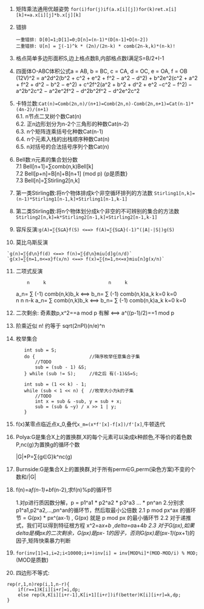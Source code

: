  1. 矩阵乘法通用优越姿势
 	`for(i)for(j)if(a.x[i][j])for(k)ret.x[i][k]+=a.x[i][j]*b.x[j][k]`
 2. 错排

		一重错排: D[0]=1;D[1]=0;D[n]=(n-1)*(D[n-1]+D[n-2])
		二重错排: U[n] = ∑(-1)^k * (2n)/(2n-k) * comb(2n-k,k)*(n-k)!
 3. 格点简单多边形面积S,边上格点数B,内部格点数I满足S=B/2+I-1
 4. 四面体O-ABC体积公式a = AB, b = BC, c = CA, d = OC, e = OA, f = OB<br>
	(12V)^2 = a^2d^2(b^2 + c^2 + e^2 + f^2 − a^2 − d^2) + b^2e^2(c^2 + a^2 + f^2 + d^2 − b^2 − e^2) + c^2f^2(a^2 + b^2 + d^2 + e^2 −c^2 − f^2) − a^2b^2c^2 − a^2e^2f^2 − d^2b^2f^2 − d^2e^2c^2
 5. 卡特兰数:`Cat(n)=Comb(2n,n)/(n+1)=Comb(2n,n)-Comb(2n,n+1)=Cat(n-1)*(4n-2)/(n+1)`
<br>6.1. n节点二叉树个数Cat(n)
<br>6.2. 正n边形划分为n-2个三角形的种数Cat(n-2)
<br>6.3. n个矩阵连乘括号化种数Cat(n-1)
<br>6.4. n个元素入栈的出栈顺序种数Cat(n)
<br>6.5. n对括号的合法括号序列个数Cat(n)
 6. Bell数:n元素的集合划分数
<br>7.1 Bell[n+1]=∑comb(n,k)Bell[k]
<br>7.2 Bell[p+n]=B[n]+B[n+1] (mod p) {p是质数}
<br>7.3 Bell[n]=∑Stirling2[n,k]
 7. 第一类Stirling数:将n个物体排成k个非空循环排列的方法数
	`Stirling1[n,k]=(n-1)*Stirling1[n-1,k]+Stirling1[n-1,k-1]`
 8. 第二类Stirling数:将n个物体划分成k个非空的不可辨别的集合的方法数
	`Stirling2[n,k]=k*Stirling2[n-1,k]+Stirling2[n-1,k-1]`
 9. 容斥反演:`g(A)=∑{S⊆A}f(S) <==> f(A)=∑{S⊆A}(-1)^(|A|-|S|)g(S)`
 10. 莫比乌斯反演
 
	`g(n)=∑{d\n}f(d) <==> f(n)=∑{d\n}miu[d]g(n/d)`
	`g(x)=∑{n=1,n<=x}f(x/n) <==> f(x)=∑{n=1,n<=x}miu[n]g(x/n)`
 11. 二项式反演

		     n     k                       n     k
		a_n= ∑ (-1) comb(n,k)b_k <==> b_n= ∑ (-1) comb(n,k)a_k
		    k=0                           k=0                 
		     n                        n     n-k
		a_n= ∑ comb(n,k)b_k <==> b_n= ∑ (-1)   comb(n,k)a_k
		    k=0                      k=0                   

 12. 二次剩余: 奇素数p,x^2==a mod p 有解 <==> a^((p-1)/2)==1 mod p
 13. 阶乘近似 n! 约等于 sqrt(2nPI)(n/e)^n
 14. 枚举集合

			int sub = S;
			do {					//降序枚举任意集合子集
				//TODO
				sub = (sub - 1) &S;
			} while (sub != S);		//0之后 有(-1)&S=S;		
			
			int sub = (1 << k) - 1;
			while (sub < 1 << n) {	//枚举大小为k的子集
				//TODO
				int x = sub & -sub, y = sub + x;
				sub = (sub & ~y) / x >> 1 | y;
			}

 15. f(x)某零点临近点x_0,叠代`x_m=(x*f'[x]-f[x])/f'[x]`,牛顿迭代
 16. Polya:G是集合X上的置换群,X的每个元素可以染成k种颜色,不等价的着色数P,nc(g)为置换g的循环个数
 
		|G|*P=∑{g∈G}k^nc(g)
 17. Burnside:G是集合X上的置换群,对于所有perm∈G,perm(染色方案)不变的个数和/|G|
 18. f(n)=a*f(n-1)+b*f(n-2),求f(n)%p的循环节

		1.对p进行质因数分解，p = p1^a1 * p2^a2 * p3^a3 ... * pn^an
		2.分别求 p1^a1,p2^a2,...,pn^an的循环节，然后取最小公倍数
		2.1 p mod px^ax 的循环节 = G(px) * px^(ax-1) , G(px) 就是 p mod px 的最小循环节
		2.2 对于递推式，我们可以得到特征根方程 x^2=a*x+b ,delta=a*a+4*b
		2.3 对于G(px),如果delta是模px的二次剩余，G(px)是px- 1的因子，否则G(px)是(px-1)*(px+1)的因子,矩阵快乘暴力判断

 19. `for(inv[1]=1,i=2;i<10000;i++)inv[i] = inv[MOD%i]*(MOD-MOD/i) % MOD;` (MOD是质数)
 20. 四边形不等式:

	rep(r,1,n)rep(i,1,n-r){
		if(r==1)K[i][i+r]=i,dp;
		else rep(k,K[i][i+r-1],K[i+1][i+r])if(better)K[i][i+r]=k,dp;
	}